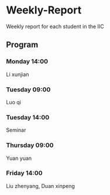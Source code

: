 # Weekly-Report
Weekly report for each student in the IIC

## Program
### Monday 14:00
Li xunjian

### Tuesday 09:00
Luo qi

### Tuesday 14:00
Seminar

### Thursday 09:00
Yuan yuan

### Friday 14:00
Liu zhenyang, Duan xinpeng
